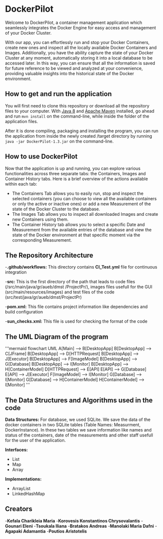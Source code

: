 # DockerPilot

Welcome to DockerPilot, a container management application which seamlessly integrates the Docker Engine for   easy access and management of your Docker Cluster. 

With our app, you can effortlessly run and stop your Docker Containers, create new ones and inspect all the locally available Docker Containers and Images. Additionally, you have the ability capture the state of your Docker Cluster at any moment, automatically storing it into a local database to be accessed later. In this way, you can ensure that all the information is saved for future reference to be viewed and analyzed at your convenience, providing valuable insights into the historical state of the Docker environment.

## How to get and run the application

You will first need to clone this repository or download all the repository files to your computer. With [Java 8](https://www.java.com/download/ie_manual.jsp) and [Apache Maven](https://maven.apache.org/download.cgi) installed, go ahead and run `mvn install` on the command-line, while inside the folder of the application files.

After it is done compiling, packaging and installing the program, you can run the application from inside the newly created /target directory by running `java -jar DockerPilot-1.3.jar` on the command-line.

## How to use DockerPilot

Now that the application is up and running, you can explore various functionalities across three separate tabs: the Containers, Images and Container History tabs. Here is a brief overview of the actions available within each tab:
- The Containers Tab allows you to easily run, stop and inspect the selected containers (you can choose to view all the available containers or only the active or inactive ones) or add a new Measurement of the state of the Docker Cluster to the database.
- The Images Tab allows you to inspect all downloaded Images and create new Containers using them.
- The Container History tab allows you to select a specific Date and Measurement from the available entries of the database and view the state of the Docker environment at that specific moment via the corresponding Measurement.

## The Repository Architecture

-**.github/workflows:**  This directory contains **CI_Test.yml** file for continuous integration

-**src:** This is the first directory of the path that leads to code files (/src/main/java/gr/aueb/dmst
/ProjectPr/), images files usefull for the GUI (src/main/resources/images) and test files of the code (src/test/java/gr/aueb/dmst/ProjectPr)

-**pom.xml:** This file contains project information like dependencies and build configuration

-**sun_checks.xml:** This file is used for checking the format of the code 

## The UML Diagram of the program
'''mermaid
flowchart UML
    A[Main] --> B[DesktopApp]
    B[DesktopApp] --> C[JFrame]
    B[DesktopApp] --> D[HTTPRequest]
    B[DesktopApp] --> J[Executor]
    B[DesktopApp] --> F[ImageModel]
    B[DesktopApp] --> G[Database]
    B[DesktopApp] --> I[Monitor]
    B[DesktopApp] --> H[ContainerModel]
    D[HTTPRequest] --> E[API]
    E[API] --> G[Database]
    E[API] --> J[Executor]
    F[ImageModel] --> I[Monitor]
    G[Database] --> I[Monitor]
    G[Database] --> H[ContainerModel]
    H[ContainerModel] --> I[Monitor]
'''

## The Data Structures and Algorithms used in the code
**Data Structures:**
For database, we used SQLite. We save the data of the docker containers in two SQLite tables (Table Names: Measurment, DockerInstance). In these two tables we save information like names and status of the containers, date of the measurements and other staff usefull for the user of the application.  

**Interfaces:**
- List
- Map
- Array

**Implementations:**
- ArrayList
- LinkedHashMap

## Creators
-**Kefala Charikleia Maria**
-**Korovesis Konstantinos Chrysovalantis**
-**Gounari Eleni**
-**Tsoukala Iliana**
-**Bratakos Andreas**
-**Manolaki Maria Dafni**
-**Agapaki Adamantia**
-**Poutios Aristotelis**


